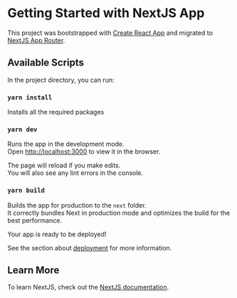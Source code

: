 # Getting Started with NextJS App

This project was bootstrapped with [Create React App](https://github.com/facebook/create-react-app) and migrated to [NextJS App Router](https://nextjs.org/docs).

## Available Scripts

In the project directory, you can run:

### `yarn install`

Installs all the required packages

### `yarn dev`

Runs the app in the development mode.\
Open [http://localhost:3000](http://localhost:3000) to view it in the browser.

The page will reload if you make edits.\
You will also see any lint errors in the console.

### `yarn build`

Builds the app for production to the `next` folder.\
It correctly bundles Next in production mode and optimizes the build for the best performance.

Your app is ready to be deployed!

See the section about [deployment](https://nextjs.org/docs/app/building-your-application) for more information.

## Learn More

To learn NextJS, check out the [NextJS documentation](https://nextjs.org/).
